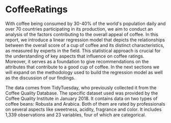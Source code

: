 # CoffeeRatings

With coffee being consumed by 30-40% of the world's population daily and over 70 countries participating in its production, we aim to conduct an analysis of the factors contributing to the overall appeal of coffee. In this report, we introduce a linear regression model that depicts the relationships between the overall score of a cup of coffee and its distinct characteristics, as measured by experts in the field. This statistical approach is crucial for the understanding of key aspects that influence on coffee ratings. Moreover, it serves as a foundation to give recommendations on the attributes that contribute to a good cup of coffee. In the next sections we will expand on the methodology used to build the regression model as well as the discussion of our findings.

The data comes from TidyTuesday, who previously collected it from the Coffee Quality Database. The specific dataset used was provided by the Coffee Quality Institute in January 2018. It contains data on two types of coffee beans: Robusta and Arabica. Both of them are rated by professionals on several aspects like sweetness, acidity, fragrance and color. It includes 1,339 observations and 23 variables, four of which are categorical.
